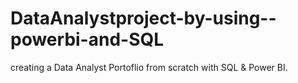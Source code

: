 # DataAnalystproject-by-using--powerbi-and-SQL
 creating a Data Analyst Portoflio from scratch with SQL &amp; Power BI.

